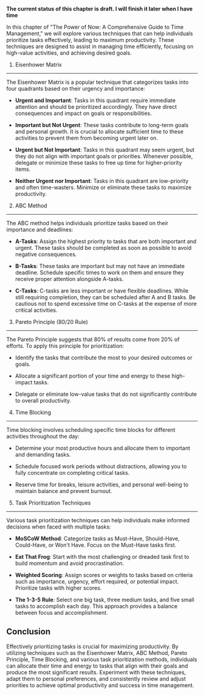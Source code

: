 **The current status of this chapter is draft. I will finish it later when I have time**

In this chapter of "The Power of Now: A Comprehensive Guide to Time Management," we will explore various techniques that can help individuals prioritize tasks effectively, leading to maximum productivity. These techniques are designed to assist in managing time efficiently, focusing on high-value activities, and achieving desired goals.

1. Eisenhower Matrix
--------------------

The Eisenhower Matrix is a popular technique that categorizes tasks into four quadrants based on their urgency and importance:

* **Urgent and Important**: Tasks in this quadrant require immediate attention and should be prioritized accordingly. They have direct consequences and impact on goals or responsibilities.

* **Important but Not Urgent**: These tasks contribute to long-term goals and personal growth. It is crucial to allocate sufficient time to these activities to prevent them from becoming urgent later on.

* **Urgent but Not Important**: Tasks in this quadrant may seem urgent, but they do not align with important goals or priorities. Whenever possible, delegate or minimize these tasks to free up time for higher-priority items.

* **Neither Urgent nor Important**: Tasks in this quadrant are low-priority and often time-wasters. Minimize or eliminate these tasks to maximize productivity.

2. ABC Method
-------------

The ABC method helps individuals prioritize tasks based on their importance and deadlines:

* **A-Tasks**: Assign the highest priority to tasks that are both important and urgent. These tasks should be completed as soon as possible to avoid negative consequences.

* **B-Tasks**: These tasks are important but may not have an immediate deadline. Schedule specific times to work on them and ensure they receive proper attention alongside A-tasks.

* **C-Tasks**: C-tasks are less important or have flexible deadlines. While still requiring completion, they can be scheduled after A and B tasks. Be cautious not to spend excessive time on C-tasks at the expense of more critical activities.

3. Pareto Principle (80/20 Rule)
--------------------------------

The Pareto Principle suggests that 80% of results come from 20% of efforts. To apply this principle for prioritization:

* Identify the tasks that contribute the most to your desired outcomes or goals.

* Allocate a significant portion of your time and energy to these high-impact tasks.

* Delegate or eliminate low-value tasks that do not significantly contribute to overall productivity.

4. Time Blocking
----------------

Time blocking involves scheduling specific time blocks for different activities throughout the day:

* Determine your most productive hours and allocate them to important and demanding tasks.

* Schedule focused work periods without distractions, allowing you to fully concentrate on completing critical tasks.

* Reserve time for breaks, leisure activities, and personal well-being to maintain balance and prevent burnout.

5. Task Prioritization Techniques
---------------------------------

Various task prioritization techniques can help individuals make informed decisions when faced with multiple tasks:

* **MoSCoW Method**: Categorize tasks as Must-Have, Should-Have, Could-Have, or Won't Have. Focus on the Must-Have tasks first.

* **Eat That Frog**: Start with the most challenging or dreaded task first to build momentum and avoid procrastination.

* **Weighted Scoring**: Assign scores or weights to tasks based on criteria such as importance, urgency, effort required, or potential impact. Prioritize tasks with higher scores.

* **The 1-3-5 Rule**: Select one big task, three medium tasks, and five small tasks to accomplish each day. This approach provides a balance between focus and accomplishment.

Conclusion
----------

Effectively prioritizing tasks is crucial for maximizing productivity. By utilizing techniques such as the Eisenhower Matrix, ABC Method, Pareto Principle, Time Blocking, and various task prioritization methods, individuals can allocate their time and energy to tasks that align with their goals and produce the most significant results. Experiment with these techniques, adapt them to personal preferences, and consistently review and adjust priorities to achieve optimal productivity and success in time management.
